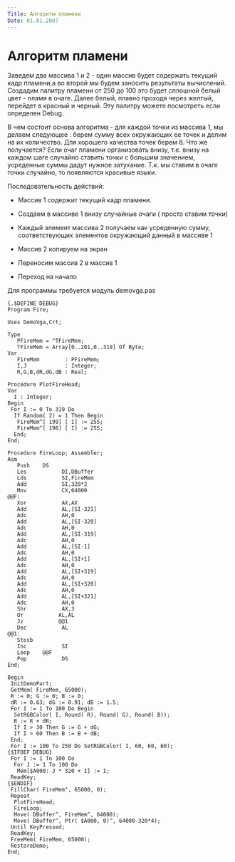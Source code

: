 ```yaml
---
Title: Алгоритм пламени
Date: 01.01.2007
---
```



Алгоритм пламени
================

Заведем два массива 1 и 2 - один массив будет содержать текущий кадр
пламени,а во второй мы будем заносить результаты вычислений. Создадим
палитру пламени от 250 до 100 это будет сплошной белый цвет - пламя в
очаге. Далее белый, плавно проходя через желтый, перейдет в красный и
черный. Эту палитру можете посмотреть если определен Debug.

В чем состоит основа алгоритма - для каждой точки из массива 1, мы
делаем следующее : берем сумму всех окружающих ее точек и делим на их
количество. Для хорошего качества точек берем 8. Что же получается? Если
очаг пламени организовать внизу, т.е. внизу на каждом шаге случайно
ставить точки с большим значением, усреденные суммы дадут нужное
затухание. Т.к. мы ставим в очаге точки случайно, то появляются
красивые языки.

Последовательность действий:

- Массив 1 содержит текущий кадр пламени.

- Создаем в массиве 1 внизу случайные очаги ( просто ставим точки)

- Каждый элемент массива 2 получаем как усреденную сумму, соответствующих элементов окружающий данный в массиве 1

- Массив 2 копируем на экран

- Переносим массив 2 в массив 1

- Переход на начало

Для программы требуется модуль demovga.pas

    {.$DEFINE DEBUG} 
    Program Fire; 
     
    Uses DemoVga,Crt; 
     
    Type 
       PFireMem = ^TFireMem; 
       TFireMem = Array[0..201,0..319] Of Byte; 
    Var 
       FireMem        : PFireMem; 
       I,J            : Integer; 
       R,G,B,dR,dG,dB : Real; 
     
    Procedure PlotFireHead; 
    Var 
      I : Integer; 
    Begin 
     For I := 0 To 319 Do 
      If Random( 2) = 1 Then Begin 
       FireMem^[ 199] [ I] := 255; 
       FireMem^[ 198] [ I] := 255; 
      End; 
    End; 
     
    Procedure FireLoop; Assembler; 
    Asm 
       Push    DS 
       Les           DI,DBuffer 
       Lds           SI,FireMem 
       Add           SI,320*2 
       Mov           CX,64000 
    @@F: 
       Xor           AX,AX 
       Add           AL,[SI-321] 
       Adc           AH,0 
       Add           AL,[SI-320] 
       Adc           AH,0 
       Add           AL,[SI-319] 
       Adc           AH,0 
       Add           AL,[SI-1] 
       Adc           AH,0 
       Add           AL,[SI+1] 
       Adc           AH,0 
       Add           AL,[SI+319] 
       Adc           AH,0 
       Add           AL,[SI+320] 
       Adc           AH,0 
       Add           AL,[SI+321] 
       Adc           AH,0 
       Shr           AX,3 
       Or           AL,AL 
       Jz           @@1 
       Dec           AL 
    @@1: 
       Stosb 
       Inc           SI 
       Loop    @@F 
       Pop           DS 
    End; 
     
    Begin 
     InitDemoPart; 
     GetMem( FireMem, 65000); 
     R := 0; G := 0; B := 0; 
     dR := 0.63; dG := 0.91; dB := 1.5; 
     For I := 1 To 100 Do Begin 
      SetRGBColor( I, Round( R), Round( G), Round( B)); 
      R := R + dR; 
      If I > 30 Then G := G + dG; 
      If I > 60 Then B := B + dB; 
     End; 
     For I := 100 To 250 Do SetRGBColor( I, 60, 60, 60); 
    {$IFDEF DEBUG} 
     For I := 1 To 100 Do 
      For J := 1 To 100 Do 
       Mem[$A000: J * 320 + I] := I; 
     ReadKey; 
    {$ENDIF} 
     FillChar( FireMem^, 65000, 0); 
     Repeat 
      PlotFireHead; 
      FireLoop; 
      Move( DBuffer^, FireMem^, 64000); 
      Move( DBuffer^, Ptr( $A000, 0)^, 64000-320*4); 
     Until KeyPressed; 
     ReadKey; 
     FreeMem( FireMem, 65000); 
     RestoreDemo; 
    End; 
